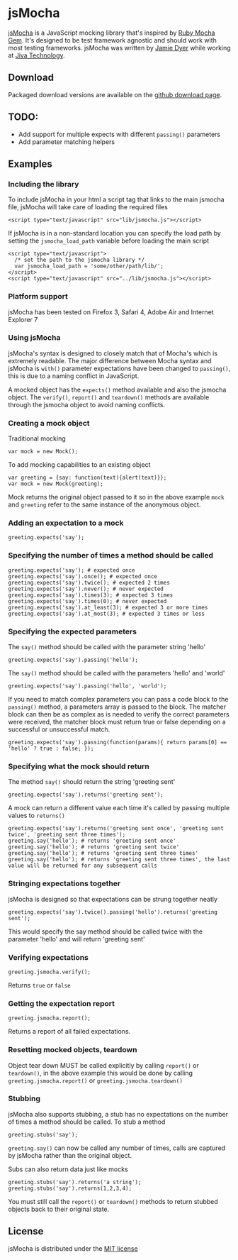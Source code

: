 jsMocha
=======

[jsMocha](http://kernowsoul.com/page/jsmocha) is a JavaScript mocking library that's inspired by [Ruby Mocha Gem](http://mocha.rubyforge.org). It's designed to be test framework agnostic and should work with most testing frameworks. jsMocha was written by [Jamie Dyer](http://kernowsoul.com) while working at [Jiva Technology](http://jivatechnology.com).

Download
--------

Packaged download versions are available on the [github download page](http://github.com/kernow/jsmocha/downloads).

TODO:
-----

- Add support for multiple expects with different `passing()` parameters
- Add parameter matching helpers

Examples
--------

### Including the library

To include jsMocha in your html a script tag that links to the main jsmocha file, jsMocha will take care of loading the required files

    <script type="text/javascript" src="lib/jsmocha.js"></script>
    
If jsMocha is in a non-standard location you can specify the load path by setting the `jsmocha_load_path` variable before loading the main script

    <script type="text/javascript">
      /* set the path to the jsmocha library */
      var jsmocha_load_path = 'some/other/path/lib/';
    </script>
    <script type="text/javascript" src="../lib/jsmocha.js"></script>

### Platform support

jsMocha has been tested on Firefox 3, Safari 4, Adobe Air and Internet Explorer 7

### Using jsMocha

jsMocha's syntax is designed to closely match that of Mocha's which is extremely readable. The major difference between Mocha syntax and jsMocha is `with()` parameter expectations have been changed to `passing()`, this is due to a naming conflict in JavaScript.

A mocked object has the `expects()` method available and also the jsmocha object. The `verify()`, `report()` and `teardown()` methods are available through the jsmocha object to avoid naming conflicts.

### Creating a mock object

Traditional mocking

	var mock = new Mock();
	
To add mocking capabilities to an existing object

	var greeting = {say: function(text){alert(text)}};
	var mock = new Mock(greeting);
	
Mock returns the original object passed to it so in the above example `mock` and `greeting` refer to the same instance of the anonymous object.
	
### Adding an expectation to a mock

	greeting.expects('say');
	
### Specifying the number of times a method should be called

	greeting.expects('say'); # expected once
	greeting.expects('say').once(); # expected once
	greeting.expects('say').twice(); # expected 2 times
	greeting.expects('say').never(); # never expected
	greeting.expects('say').times(3); # expected 3 times
	greeting.expects('say').times(0); # never expected
	greeting.expects('say').at_least(3); # expected 3 or more times
	greeting.expects('say').at_most(3); # expected 3 times or less
	
### Specifying the expected parameters

The `say()` method should be called with the parameter string 'hello'

	greeting.expects('say').passing('hello');
	
The `say()` method should be called with the parameters 'hello' and 'world'

	greeting.expects('say').passing('hello', 'world');
	
If you need to match complex parameters you can pass a code block to the `passing()` method, a parameters array is passed to the block. The matcher block can then be as complex as is needed to verify the correct parameters were received, the matcher block must return true or false depending on a successful or unsuccessful match.

	greeting.expects('say').passing(function(params){ return params[0] == 'hello' ? true : false; });
	
### Specifying what the mock should return

The method `say()` should return the string 'greeting sent'

	greeting.expects('say').returns('greeting sent');
	
A mock can return a different value each time it's called by passing multiple values to `returns()`

	greeting.expects('say').returns('greeting sent once', 'greeting sent twice', 'greeting sent three times');
	greeting.say('hello'); # returns 'greeting sent once'
	greeting.say('hello'); # returns 'greeting sent twice'
	greeting.say('hello'); # returns 'greeting sent three times'
	greeting.say('hello'); # returns 'greeting sent three times', the last value will be returned for any subsequent calls
	
### Stringing expectations together

jsMocha is designed so that expectations can be strung together neatly

	greeting.expects('say').twice().passing('hello').returns('greeting sent');
	
This would specify the say method should be called twice with the parameter 'hello' and will return 'greeting sent'

### Verifying expectations

	greeting.jsmocha.verify();
	
Returns `true` or `false`

### Getting the expectation report

	greeting.jsmocha.report();
	
Returns a report of all failed expectations.

### Resetting mocked objects, teardown

Object tear down MUST be called explicitly by calling `report()` or `teardown()`, in the above example this would be done by calling `greeting.jsmocha.report()` or `greeting.jsmocha.teardown()`

### Stubbing

jsMocha also supports stubbing, a stub has no expectations on the number of times a method should be called. To stub a method

	greeting.stubs('say');
	
`greeting.say()` can now be called any number of times, calls are captured by jsMocha rather than the original object.

Subs can also return data just like mocks

	greeting.stubs('say').returns('a string');
	greeting.stubs('say').returns(1,2,3,4);
	
You must still call the `report()` or `teardown()` methods to return stubbed objects back to their original state.

License
-------

jsMocha is distributed under the [MIT license](http://www.opensource.org/licenses/mit-license.php)
